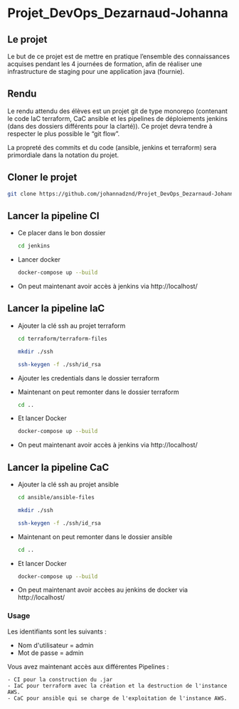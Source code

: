 <h1>Projet_DevOps_Dezarnaud-Johanna</h1>

## Le projet 

Le but de ce projet est de mettre en pratique l’ensemble des connaissances acquises
pendant les 4 journées de formation, afin de réaliser une infrastructure de staging pour une
application java (fournie).

## Rendu

Le rendu attendu des élèves est un projet git de type monorepo (contenant le code IaC
terraform, CaC ansible et les pipelines de déploiements jenkins (dans des dossiers différents
pour la clarté)). Ce projet devra tendre à respecter le plus possible le “git flow”.

La propreté des commits et du code (ansible, jenkins et terraform) sera primordiale dans la
notation du projet.


## Cloner le projet
   ```sh
   git clone https://github.com/johannadznd/Projet_DevOps_Dezarnaud-Johanna.git
   ```

## Lancer la pipeline CI 

- Ce placer dans le bon dossier
   ```sh
   cd jenkins
   ```
- Lancer docker 

   ```sh
   docker-compose up --build
   ```
- On peut maintenant avoir accès à jenkins via http://localhost/

## Lancer la pipeline IaC 

- Ajouter la clé ssh au projet terraform
   ```sh
   cd terraform/terraform-files
   ```
   ```sh
   mkdir ./ssh
   ```
   ```sh
   ssh-keygen -f ./ssh/id_rsa
   ```
- Ajouter les credentials dans le dossier terraform
- Maintenant on peut remonter dans le dossier terraform
   ```sh
   cd ..
   ```
- Et lancer Docker

   ```sh
   docker-compose up --build
   ```
- On peut maintenant avoir accès à jenkins via http://localhost/

## Lancer la pipeline CaC 


- Ajouter la clé ssh au projet ansible
   ```sh
   cd ansible/ansible-files
   ```
   ```sh
   mkdir ./ssh
   ```
   ```sh
   ssh-keygen -f ./ssh/id_rsa
   ```
- Maintenant on peut remonter dans le dossier ansible
   ```sh
   cd ..
   ```
- Et lancer Docker

   ```sh
   docker-compose up --build
   ```
 - On peut maintenant avoir accèes au jenkins de docker via http://localhost/


### Usage

Les identifiants sont les suivants :

- Nom d'utilisateur = admin
- Mot de passe = admin


Vous avez maintenant accès aux différentes Pipelines :

    - CI pour la construction du .jar
    - IaC pour terraform avec la création et la destruction de l'instance AWS.
    - CaC pour ansible qui se charge de l'exploitation de l'instance AWS.




